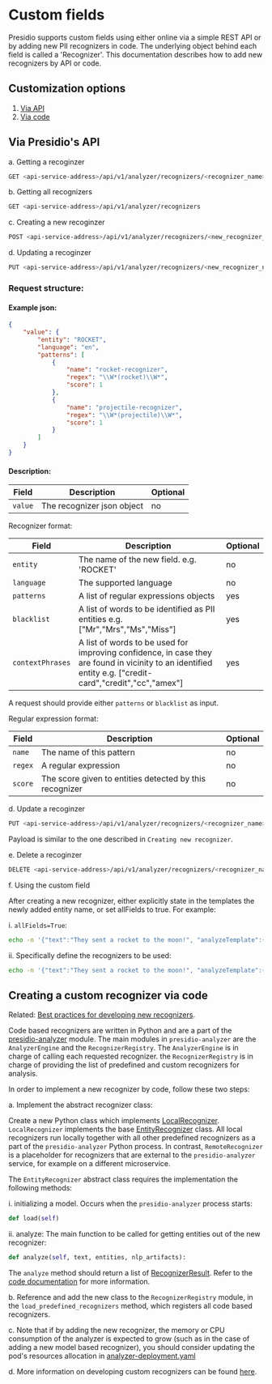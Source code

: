 # Custom fields

Presidio supports custom fields using either online via a simple REST API or by adding new PII recognizers in code. The underlying object behind each field is called a 'Recognizer'. This documentation describes how to add new recognizers by API or code.

## Customization options
1. [Via API](#via-api)
2. [Via code](#via-code)

## Via Presidio's API <a name="via-api"></a>

  a. Getting a recoginzer

  ```sh
  GET <api-service-address>/api/v1/analyzer/recognizers/<recognizer_name>
  ```

  b. Getting all recognizers

  ```sh
  GET <api-service-address>/api/v1/analyzer/recognizers
  ```

  c. Creating a new recoginzer

  ```sh
  POST <api-service-address>/api/v1/analyzer/recognizers/<new_recognizer_name>
  ```

d. Updating a recoginzer

  ```sh
  PUT <api-service-address>/api/v1/analyzer/recognizers/<new_recognizer_name>
  ```


  ### Request structure:

  #### Example json:

  ```json
  {
      "value": {
          "entity": "ROCKET",
          "language": "en",
          "patterns": [
              {
                  "name": "rocket-recognizer",
                  "regex": "\\W*(rocket)\\W*",
                  "score": 1
              },
              {
                  "name": "projectile-recognizer",
                  "regex": "\\W*(projectile)\\W*",
                  "score": 1
              }
          ]
      }
  }
  ```

  #### Description:

  | Field          | Description                                                       | Optional   |
  | -------------- | ----------------------------------------------------------------- | ---------- |
  | `value` | The recognizer json object                         | no        |

  Recognizer format:

  | Field          | Description                                                       | Optional   |
  | -------------- | ----------------------------------------------------------------- | ---------- |
  | `entity` | The name of the new field. e.g. 'ROCKET'                         | no        |
  | `language` | The supported language                         | no        |
  | `patterns` | A list of regular expressions objects                         | yes        |
  | `blacklist` | A list of words to be identified as PII entities e.g. ["Mr","Mrs","Ms","Miss"]                         | yes        |
  | `contextPhrases` | A list of words to be used for improving confidence, in case they are found in vicinity to an identified entity e.g. ["credit-card","credit","cc","amex"]                         | yes        |

  A request should provide either `patterns` or `blacklist` as input.


  Regular expression format:

  | Field          | Description                                                       | Optional   |
  | -------------- | ----------------------------------------------------------------- | ---------- |
  | `name` | The name of this pattern                         | no        |
  | `regex` | A regular expression                         | no        |
  | `score` | The score given to entities detected by this recognizer                         | no        |

  d. Update a recoginzer

  ```sh
  PUT <api-service-address>/api/v1/analyzer/recognizers/<recognizer_name>
  ```

  Payload is similar to the one described in  `Creating new recognizer`.

  e.  Delete a recoginzer

  ```sh
  DELETE <api-service-address>/api/v1/analyzer/recognizers/<recognizer_name>
  ```

  f. Using the custom field

  After creating a new recognizer, either explicitly state in the templates the newly added entity name, or set allFields to true. For example:

  i. `allFields=True`:

  ```sh
  echo -n '{"text":"They sent a rocket to the moon!", "analyzeTemplate":{"allFields":true}  }' | http <api-service-address>/api/v1/projects/<my-project>/analyze
  ```

  ii. Specifically define the recognizers to be used:

  ```sh
  echo -n '{"text":"They sent a rocket to the moon!", "analyzeTemplate":{"fields":[{"name": "ROCKET"}]}}' | http <api-service-address>/api/v1/projects/<my-project>/analyze    
  ```

## Creating a custom recognizer via code <a name="via-code"></a>

Related: [Best practices for developing new recognizers](developing_recognizers.md).

Code based recognizers are written in Python and are a part of the [presidio-analyzer](../presidio-analyzer) module. The main modules in `presidio-analyzer` are the `AnalyzerEngine` and the `RecognizerRegistry`. The `AnalyzerEngine` is in charge of calling each requested recognizer. the `RecognizerRegistry` is in charge of providing the list of predefined and custom recognizers for analysis.

  In order to implement a new recognizer by code, follow these two steps:

  a. Implement the abstract recognizer class:

  Create a new Python class which implements [LocalRecognizer](../presidio-analyzer/presidio_analyzer/local_recognizer.py). `LocalRecognizer` implements the base [EntityRecognizer](../presidio-analyzer/presidio_analyzer/entity_recognizer.py) class. All local recognizers run locally together with all other predefined recognizers as a part of the `presidio-analyzer` Python process. In contrast, `RemoteRecognizer` is a placeholder for recognizers that are external to the `presidio-analyzer` service, for example on a different microservice.

  The `EntityRecognizer` abstract class requires the implementation the following methods:

  i. initializing a model. Occurs when the `presidio-analyzer` process starts:

  ```python
  def load(self)
  ```

  ii. analyze: The main function to be called for getting entities out of the new recognizer:

  ```python
  def analyze(self, text, entities, nlp_artifacts):
  ```

  The `analyze` method should return a list of [RecognizerResult](../presidio-analyzer/presidio_analyzer/recognizer_result.py). Refer to the [code documentation](../presidio-analyzer/presidio_analyzer/entity_recognizer.py) for more information.

  b. Reference and add the new class to the `RecognizerRegistry` module, in the `load_predefined_recognizers` method, which registers all code based recognizers.

  c. Note that if by adding the new recognizer, the memory or CPU consumption of the analyzer is expected to grow (such as in the case of adding a new model based recognizer), you should consider updating the pod's resources allocation in [analyzer-deployment.yaml](../charts/presidio/templates/analyzer-deployment.yaml)
  
  d. More information on developing custom recognizers can be found [here](developing_recognizers.md).

